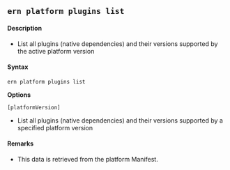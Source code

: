 ## `ern platform plugins list`

#### Description

* List all plugins (native dependencies) and their versions supported by the active platform version

#### Syntax

`ern platform plugins list`  

**Options**  

`[platformVersion]`

* List all plugins (native dependencies) and their versions supported by a specified platform version


#### Remarks

* This data is retrieved from the platform Manifest.
